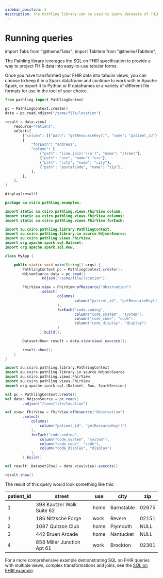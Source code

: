```yaml
---
sidebar_position: 3
description: The Pathling library can be used to query datasets of FHIR resources using SQL on FHIR views. This is useful for creating tabular views of FHIR data for use in analytic tools.
---
```


# Running queries

import Tabs from "@theme/Tabs";
import TabItem from "@theme/TabItem";

The Pathling library leverages the SQL on FHIR specification to provide a way to
project FHIR data into easy-to-use tabular forms.

Once you have transformed your FHIR data into tabular views, you can choose to
keep it in a Spark dataframe and continue to work with in Apache Spark, or
export it to Python or R dataframes or a variety of different file formats for
use in the tool of your choice.

<!--suppress CheckEmptyScriptTag -->
<Tabs>
<TabItem value="python" label="Python">

```python
from pathling import PathlingContext

pc = PathlingContext.create()
data = pc.read.ndjson("/some/file/location")

result = data.view(
    resource="Patient",
    select=[
        {"column": [{"path": "getResourceKey()", "name": "patient_id"}]},
        {
            "forEach": "address",
            "column": [
                {"path": "line.join('\\n')", "name": "street"},
                {"path": "use", "name": "use"},
                {"path": "city", "name": "city"},
                {"path": "postalCode", "name": "zip"},
            ],
        },
    ],
)

display(result)
```

</TabItem>
<TabItem value="java" label="Java">

```java
package au.csiro.pathling.examples;

import static au.csiro.pathling.views.FhirView.column;
import static au.csiro.pathling.views.FhirView.columns;
import static au.csiro.pathling.views.FhirView.forEach;

import au.csiro.pathling.library.PathlingContext;
import au.csiro.pathling.library.io.source.NdjsonSource;
import au.csiro.pathling.views.FhirView;
import org.apache.spark.sql.Dataset;
import org.apache.spark.sql.Row;

class MyApp {

    public static void main(String[] args) {
        PathlingContext pc = PathlingContext.create();
        NdjsonSource data = pc.read()
                .ndjson("/some/file/location");

        FhirView view = FhirView.ofResource("Observation")
                .select(
                        columns(
                                column("patient_id", "getResourceKey()")
                        ),
                        forEach("code.coding",
                                column("code_system", "system"),
                                column("code_code", "code"),
                                column("code_display", "display")
                        )
                ).build();

        Dataset<Row> result = data.view(view).execute();

        result.show();
    }
}
```

</TabItem>
<TabItem value="scala" label="Scala">

```scala
import au.csiro.pathling.library.PathlingContext
import au.csiro.pathling.library.io.source.NdjsonSource
import au.csiro.pathling.views.FhirView
import au.csiro.pathling.views.FhirView._
import org.apache.spark.sql.{Dataset, Row, SparkSession}

val pc = PathlingContext.create()
val data: NdjsonSource = pc.read()
        .ndjson("/some/file/location")

val view: FhirView = FhirView.ofResource("Observation")
        .select(
            columns(
                column("patient_id", "getResourceKey()")
            ),
            forEach("code.coding",
                column("code_system", "system"),
                column("code_code", "code"),
                column("code_display", "display")
            ),
        ).build()

val result: Dataset[Row] = data.view(view).execute()

result.show()
```

</TabItem>
</Tabs>

The result of this query would look something like this:

| patient_id | street                     | use  | city       | zip   |
|------------|----------------------------|------|------------|-------|
| 1          | 398 Kautzer Walk Suite 62  | home | Barnstable | 02675 |
| 1          | 186 Nitzsche Forge         | work | Revere     | 02151 |
| 2          | 1087 Quitzon Club          | home | Plymouth   | NULL  |
| 3          | 442 Bruen Arcade           | home | Nantucket  | NULL  |
| 4          | 858 Miller Junction Apt 61 | work | Brockton   | 02301 |

For a more comprehensive example demonstrating SQL on FHIR queries with multiple
views, complex transformations and joins, see
the [SQL on FHIR example](examples/sql-on-fhir.md).

